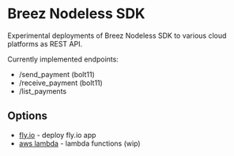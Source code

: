 # Breez Nodeless SDK 
Experimental deployments of Breez Nodeless SDK to various cloud platforms as REST API.

Currently implemented endpoints:
- /send_payment (bolt11)
- /receive_payment (bolt11)
- /list_payments

## Options
- [fly.io](./fly/README.md) - deploy fly.io app 
- [aws lambda](./lambda/README.md) - lambda functions (wip)
